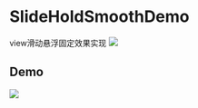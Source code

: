 # SlideHoldSmoothDemo
view滑动悬浮固定效果实现
![](http://img.blog.csdn.net/20171025175043506)
## Demo
![](https://img-blog.csdn.net/20161025144415571)

